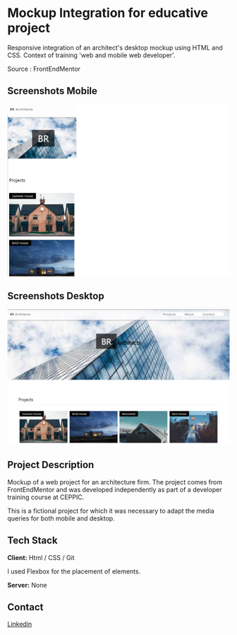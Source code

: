 # Mockup Integration for educative project

Responsive integration of an architect's desktop mockup using HTML and CSS. Context of training 'web and mobile web developer'. 

Source : FrontEndMentor 

## Screenshots Mobile

![App Screenshot](./capture/BR_Architects2.jpg)

## Screenshots Desktop

![App Screenshot](./capture/BR_Architects1.jpg)

## Project Description

Mockup of a web project for an architecture firm. The project comes from FrontEndMentor and was developed independently as part of a developer training course at CEPPIC.

This is a fictional project for which it was necessary to adapt the media queries for both mobile and desktop.

## Tech Stack

**Client:** Html / CSS / Git

I used Flexbox for the placement of elements.

**Server:** None

## Contact

[Linkedin](https://www.linkedin.com/in/brian-tabart)